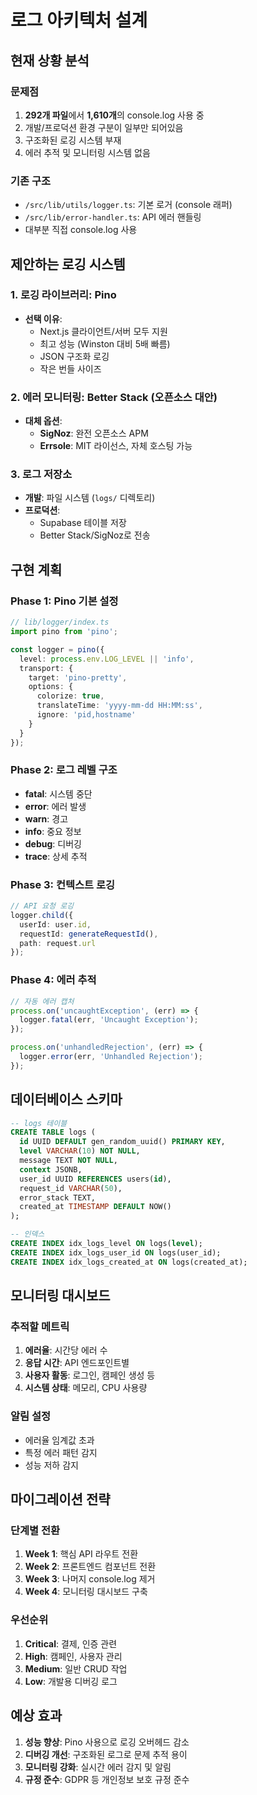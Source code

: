 # 로그 아키텍처 설계

## 현재 상황 분석

### 문제점
1. **292개 파일**에서 **1,610개**의 console.log 사용 중
2. 개발/프로덕션 환경 구분이 일부만 되어있음
3. 구조화된 로깅 시스템 부재
4. 에러 추적 및 모니터링 시스템 없음

### 기존 구조
- `/src/lib/utils/logger.ts`: 기본 로거 (console 래퍼)
- `/src/lib/error-handler.ts`: API 에러 핸들링
- 대부분 직접 console.log 사용

## 제안하는 로깅 시스템

### 1. 로깅 라이브러리: **Pino**
- **선택 이유**:
  - Next.js 클라이언트/서버 모두 지원
  - 최고 성능 (Winston 대비 5배 빠름)
  - JSON 구조화 로깅
  - 작은 번들 사이즈

### 2. 에러 모니터링: **Better Stack** (오픈소스 대안)
- **대체 옵션**:
  - **SigNoz**: 완전 오픈소스 APM
  - **Errsole**: MIT 라이선스, 자체 호스팅 가능

### 3. 로그 저장소
- **개발**: 파일 시스템 (`logs/` 디렉토리)
- **프로덕션**: 
  - Supabase 테이블 저장
  - Better Stack/SigNoz로 전송

## 구현 계획

### Phase 1: Pino 기본 설정
```typescript
// lib/logger/index.ts
import pino from 'pino';

const logger = pino({
  level: process.env.LOG_LEVEL || 'info',
  transport: {
    target: 'pino-pretty',
    options: {
      colorize: true,
      translateTime: 'yyyy-mm-dd HH:MM:ss',
      ignore: 'pid,hostname'
    }
  }
});
```

### Phase 2: 로그 레벨 구조
- **fatal**: 시스템 중단
- **error**: 에러 발생
- **warn**: 경고
- **info**: 중요 정보
- **debug**: 디버깅
- **trace**: 상세 추적

### Phase 3: 컨텍스트 로깅
```typescript
// API 요청 로깅
logger.child({
  userId: user.id,
  requestId: generateRequestId(),
  path: request.url
});
```

### Phase 4: 에러 추적
```typescript
// 자동 에러 캡처
process.on('uncaughtException', (err) => {
  logger.fatal(err, 'Uncaught Exception');
});

process.on('unhandledRejection', (err) => {
  logger.error(err, 'Unhandled Rejection');
});
```

## 데이터베이스 스키마

```sql
-- logs 테이블
CREATE TABLE logs (
  id UUID DEFAULT gen_random_uuid() PRIMARY KEY,
  level VARCHAR(10) NOT NULL,
  message TEXT NOT NULL,
  context JSONB,
  user_id UUID REFERENCES users(id),
  request_id VARCHAR(50),
  error_stack TEXT,
  created_at TIMESTAMP DEFAULT NOW()
);

-- 인덱스
CREATE INDEX idx_logs_level ON logs(level);
CREATE INDEX idx_logs_user_id ON logs(user_id);
CREATE INDEX idx_logs_created_at ON logs(created_at);
```

## 모니터링 대시보드

### 추적할 메트릭
1. **에러율**: 시간당 에러 수
2. **응답 시간**: API 엔드포인트별
3. **사용자 활동**: 로그인, 캠페인 생성 등
4. **시스템 상태**: 메모리, CPU 사용량

### 알림 설정
- 에러율 임계값 초과
- 특정 에러 패턴 감지
- 성능 저하 감지

## 마이그레이션 전략

### 단계별 전환
1. **Week 1**: 핵심 API 라우트 전환
2. **Week 2**: 프론트엔드 컴포넌트 전환
3. **Week 3**: 나머지 console.log 제거
4. **Week 4**: 모니터링 대시보드 구축

### 우선순위
1. **Critical**: 결제, 인증 관련
2. **High**: 캠페인, 사용자 관리
3. **Medium**: 일반 CRUD 작업
4. **Low**: 개발용 디버깅 로그

## 예상 효과

1. **성능 향상**: Pino 사용으로 로깅 오버헤드 감소
2. **디버깅 개선**: 구조화된 로그로 문제 추적 용이
3. **모니터링 강화**: 실시간 에러 감지 및 알림
4. **규정 준수**: GDPR 등 개인정보 보호 규정 준수